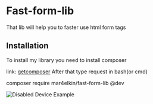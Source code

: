 # Fast-form-lib

That lib will help you to faster use html form tags

## Installation

To install my library you need to install composer

link: [getcomposer](https://getcomposer.org/) After that type request in bash(or cmd)

composer require mar4elkin/fast-form-lib @dev

![Disabled Device Example](https://image.ibb.co/jzTJfo/composer.png)   

